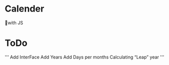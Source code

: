 # Calender
 📅with JS
 
 # ToDo
'''
Add InterFace
Add Years
Add Days per months
Calculating “Leap” year
'''
